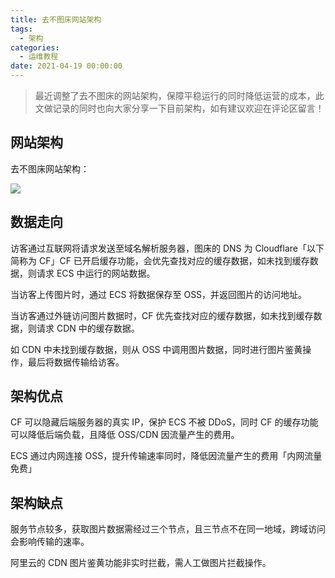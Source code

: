 ```yaml
---
title: 去不图床网站架构
tags:
  - 架构
categories:
  - 运维教程
date: 2021-04-19 00:00:00
---
```


> 最近调整了去不图床的网站架构，保障平稳运行的同时降低运营的成本，此文做记录的同时也向大家分享一下目前架构，如有建议欢迎在评论区留言！

<!-- more -->

## 网站架构

去不图床网站架构：

![](https://cdn.dusays.com/2021/04/333-1.jpg)

## 数据走向

访客通过互联网将请求发送至域名解析服务器，图床的 DNS 为 Cloudflare「以下简称为 CF」CF 已开启缓存功能，会优先查找对应的缓存数据，如未找到缓存数据，则请求 ECS 中运行的网站数据。

当访客上传图片时，通过 ECS 将数据保存至 OSS，并返回图片的访问地址。

当访客通过外链访问图片数据时，CF 优先查找对应的缓存数据，如未找到缓存数据，则请求 CDN 中的缓存数据。

如 CDN 中未找到缓存数据，则从 OSS 中调用图片数据，同时进行图片鉴黄操作，最后将数据传输给访客。

## 架构优点

CF 可以隐藏后端服务器的真实 IP，保护 ECS 不被 DDoS，同时 CF 的缓存功能可以降低后端负载，且降低 OSS/CDN 因流量产生的费用。

ECS 通过内网连接 OSS，提升传输速率同时，降低因流量产生的费用「内网流量免费」

## 架构缺点

服务节点较多，获取图片数据需经过三个节点，且三节点不在同一地域，跨域访问会影响传输的速率。

阿里云的 CDN 图片鉴黄功能非实时拦截，需人工做图片拦截操作。
